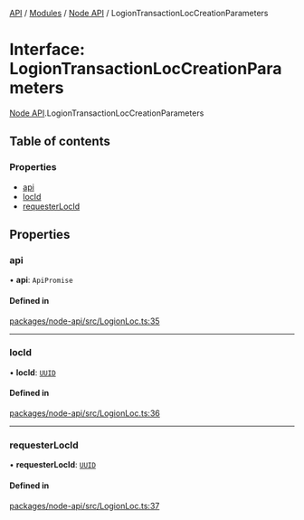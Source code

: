 [API](../API.md) / [Modules](../modules.md) / [Node API](../modules/Node_API.md) / LogionTransactionLocCreationParameters

# Interface: LogionTransactionLocCreationParameters

[Node API](../modules/Node_API.md).LogionTransactionLocCreationParameters

## Table of contents

### Properties

- [api](Node_API.LogionTransactionLocCreationParameters.md#api)
- [locId](Node_API.LogionTransactionLocCreationParameters.md#locid)
- [requesterLocId](Node_API.LogionTransactionLocCreationParameters.md#requesterlocid)

## Properties

### api

• **api**: `ApiPromise`

#### Defined in

[packages/node-api/src/LogionLoc.ts:35](https://github.com/logion-network/logion-api/blob/main/packages/node-api/src/LogionLoc.ts#L35)

___

### locId

• **locId**: [`UUID`](../classes/Node_API.UUID.md)

#### Defined in

[packages/node-api/src/LogionLoc.ts:36](https://github.com/logion-network/logion-api/blob/main/packages/node-api/src/LogionLoc.ts#L36)

___

### requesterLocId

• **requesterLocId**: [`UUID`](../classes/Node_API.UUID.md)

#### Defined in

[packages/node-api/src/LogionLoc.ts:37](https://github.com/logion-network/logion-api/blob/main/packages/node-api/src/LogionLoc.ts#L37)
